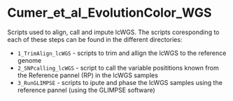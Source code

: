 # Cumer_et_al_EvolutionColor_WGS

Scripts used to align, call and impute lcWGS. The scripts coresponding to each of these steps can be found in the different directories:

- `1_TrimAlign_lcWGS` - scripts to trim and allign the lcWGS to the reference genome
- `2_SNPcalling_lcWGS` - script to call the variable posititions known from the Reference pannel (RP) in the lcWGS samples
- `3_RunGLIMPSE` - scripts to ipute and phase the lcWGS samples using the reference pannel (using the GLIMPSE software)
